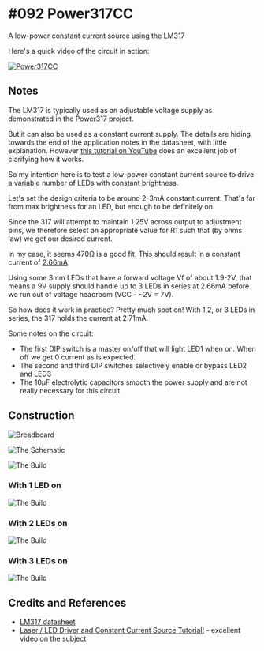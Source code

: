 # #092 Power317CC

A low-power constant current source using the LM317

Here's a quick video of the circuit in action:

[![Power317CC](./assets/Power317CC_build3.jpg?raw=true)](https://www.youtube.com/watch?v=YYR-RNSDh-4)


## Notes

The LM317 is typically used as an adjustable voltage supply as demonstrated in the [Power317](../Power317) project.

But it can also be used as a constant current supply. The details are hiding towards the end of the
application notes in the datasheet, with little explanation.
However [this tutorial on YouTube](https://youtu.be/iuMngik0GR8) does an excellent job of clarifying how it works.

So my intention here is to test a low-power constant current source to drive a variable number of LEDs
with constant brightness.

Let's set the design criteria to be around 2-3mA constant current. That's far from max brightness for an LED, but enough to be definitely on.

Since the 317 will attempt to maintain 1.25V across output to adjustment pins, we therefore select an appropriate value
for R1 such that (by ohms law) we get our desired current.

In my case, it seems 470Ω is a good fit. This should result in a constant current of [2.66mA](https://www.wolframalpha.com/input/?i=1.25V%2F470%CE%A9).

Using some 3mm LEDs that have a forward voltage Vf of about 1.9-2V, that means a 9V supply should handle up to 3 LEDs in series at 2.66mA
before we run out of voltage headroom (VCC - ~2V = 7V).

So how does it work in practice? Pretty much spot on! With 1,2, or 3 LEDs in series, the 317 holds the current at 2.71mA.

Some notes on the circuit:
* The first DIP switch is a master on/off that will light LED1 when on. When off we get 0 current as is expected.
* The second and third DIP switches selectively enable or bypass LED2 and LED3
* The 10μF electrolytic capacitors smooth the power supply and are not really necessary for this circuit

## Construction

![Breadboard](./assets/Power317CC_bb.jpg?raw=true)

![The Schematic](./assets/Power317CC_schematic.jpg?raw=true)

![The Build](./assets/Power317CC_build.jpg?raw=true)

### With 1 LED on
![The Build](./assets/Power317CC_build1.jpg?raw=true)

### With 2 LEDs on
![The Build](./assets/Power317CC_build2.jpg?raw=true)

### With 3 LEDs on
![The Build](./assets/Power317CC_build3.jpg?raw=true)

## Credits and References
* [LM317 datasheet](https://www.futurlec.com/Linear/LM317T.shtml)
* [Laser / LED Driver and Constant Current Source Tutorial!](https://youtu.be/iuMngik0GR8) - excellent video on the subject


